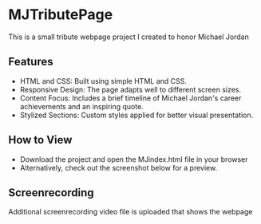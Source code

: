 # MJTributePage
This is a small tribute webpage project I created to honor Michael Jordan
## Features
* HTML and CSS: Built using simple HTML and CSS.
* Responsive Design: The page adapts well to different screen sizes.
* Content Focus: Includes a brief timeline of Michael Jordan's career achievements and an inspiring quote.
* Stylized Sections: Custom styles applied for better visual presentation.
## How to View
* Download the project and open the MJindex.html file in your browser
* Alternatively, check out the screenshot below for a preview.
## Screenrecording
Additional screenrecording video file is uploaded that shows the webpage
